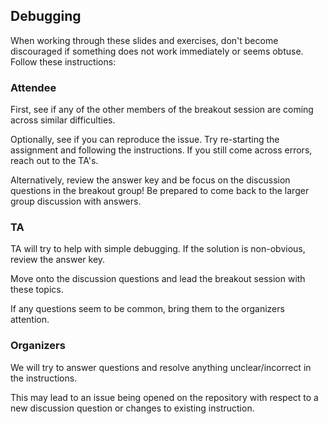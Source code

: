 ## Debugging

When working through these slides and exercises, don't become discouraged if something does not work immediately or seems obtuse. Follow these instructions:

### Attendee

First, see if any of the other members of the breakout session are coming across similar difficulties. 

Optionally, see if you can reproduce the issue. 
Try re-starting the assignment and following the instructions. 
If you still come across errors, reach out to the TA's.

Alternatively, review the answer key and be focus on the discussion questions in the breakout group!
Be prepared to come back to the larger group discussion with answers.

### TA

TA will try to help with simple debugging.
If the solution is non-obvious, review the answer key.

Move onto the discussion questions and lead the breakout session with these topics. 

If any questions seem to be common, bring them to the organizers attention.

### Organizers

We will try to answer questions and resolve anything unclear/incorrect in the instructions. 

This may lead to an issue being opened on the repository with respect to a new discussion question or changes to existing instruction.


